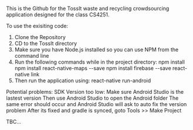 This is the Github for the TossIt waste and recycling crowdsourcing application designed for the class CS4251.

To use the exisiting code:

1. Clone the Repository
2. CD to the TossIt directory
3. Make sure you have Node.js installed so you can use NPM from the command line
4. Run the following commands while in the project directory:
   npm install
   npm install react-native-maps --save
   npm install firebase --save
   react-native link
5. Then run the application using:
   react-native run-android

Potential problems:
SDK Version too low:
  Make sure Android Studio is the lastest version
  Then use Android Studio to open the Android folder
  The same error should occur and Android Studio will ask to auto fix the version problem
  After its fixed and gradle is synced, goto Tools >> Make Project

TBC...
